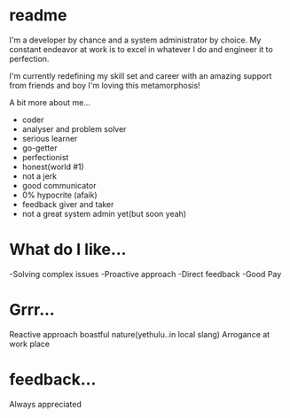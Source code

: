 # readme

I'm a developer by chance and a system administrator by choice. My constant endeavor at work is to excel in whatever I do and engineer it to perfection.

I'm currently redefining my skill set and career with an amazing support from friends and boy I'm loving this metamorphosis!

A bit more about me...
- coder
- analyser and problem solver
- serious learner
- go-getter
- perfectionist
- honest(world #1)
- not a jerk
- good communicator
- 0% hypocrite (afaik)
- feedback giver and taker
- not a great system admin yet(but soon yeah)

# What do I like...

-Solving complex issues
-Proactive approach
-Direct feedback
-Good Pay


# Grrr...

Reactive approach
boastful nature(yethulu..in local slang)
Arrogance at work place

# feedback...

Always appreciated


















